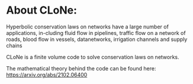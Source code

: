 # About CLoNe:

Hyperbolic conservation laws on networks have a large number of applications, in-cluding fluid flow in pipelines, traffic flow on a network of roads, blood flow in vessels, datanetworks, irrigation channels and supply chains

CLoNe is a finite volume code to solve conservation laws on networks.

The mathematical theory behind the code can be found here: https://arxiv.org/abs/2102.06400
